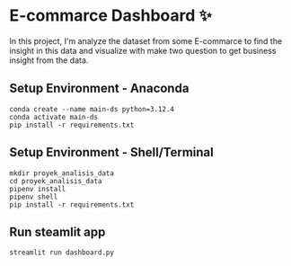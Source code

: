 # E-commarce Dashboard ✨

In this project, I'm analyze the dataset from some E-commarce to find the insight in this data and visualize with make two question to get business insight from the data.

## Setup Environment - Anaconda
```
conda create --name main-ds python=3.12.4
conda activate main-ds
pip install -r requirements.txt
```

## Setup Environment - Shell/Terminal
```
mkdir proyek_analisis_data
cd proyek_analisis_data
pipenv install
pipenv shell
pip install -r requirements.txt
```

## Run steamlit app
```
streamlit run dashboard.py
```
